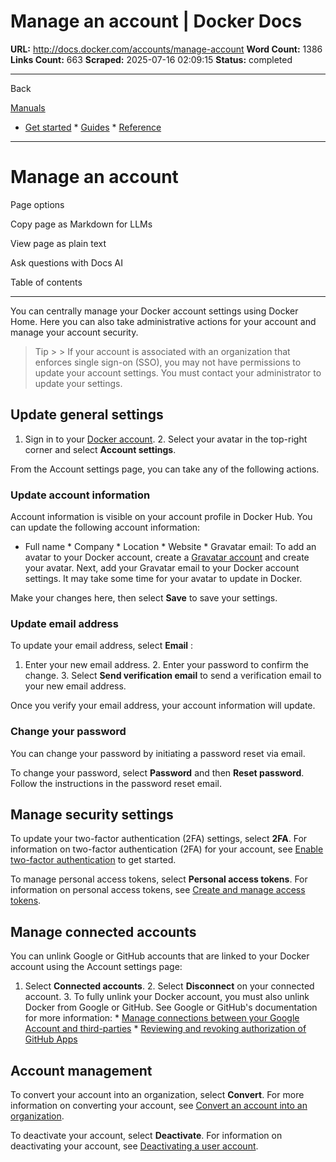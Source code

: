 # Manage an account | Docker Docs

**URL:** http://docs.docker.com/accounts/manage-account
**Word Count:** 1386
**Links Count:** 663
**Scraped:** 2025-07-16 02:09:15
**Status:** completed

---

Back

[Manuals](https://docs.docker.com/manuals/)

  * [Get started](http://docs.docker.com/get-started/)   * [Guides](http://docs.docker.com/guides/)   * [Reference](http://docs.docker.com/reference/)

* * *

# Manage an account

Page options

Copy page as Markdown for LLMs

View page as plain text

Ask questions with Docs AI

Table of contents

* * *

You can centrally manage your Docker account settings using Docker Home. Here you can also take administrative actions for your account and manage your account security.

> Tip >  > If your account is associated with an organization that enforces single sign-on \(SSO\), you may not have permissions to update your account settings. You must contact your administrator to update your settings.

## Update general settings

  1. Sign in to your [Docker account](https://app.docker.com/login).   2. Select your avatar in the top-right corner and select **Account settings**.

From the Account settings page, you can take any of the following actions.

### Update account information

Account information is visible on your account profile in Docker Hub. You can update the following account information:

  * Full name   * Company   * Location   * Website   * Gravatar email: To add an avatar to your Docker account, create a [Gravatar account](https://gravatar.com/) and create your avatar. Next, add your Gravatar email to your Docker account settings. It may take some time for your avatar to update in Docker.

Make your changes here, then select **Save** to save your settings.

### Update email address

To update your email address, select **Email** :

  1. Enter your new email address.   2. Enter your password to confirm the change.   3. Select **Send verification email** to send a verification email to your new email address.

Once you verify your email address, your account information will update.

### Change your password

You can change your password by initiating a password reset via email.

To change your password, select **Password** and then **Reset password**. Follow the instructions in the password reset email.

## Manage security settings

To update your two-factor authentication \(2FA\) settings, select **2FA**. For information on two-factor authentication \(2FA\) for your account, see [Enable two-factor authentication](https://docs.docker.com/security/for-developers/2fa/) to get started.

To manage personal access tokens, select **Personal access tokens**. For information on personal access tokens, see [Create and manage access tokens](https://docs.docker.com/security/for-developers/access-tokens/).

## Manage connected accounts

You can unlink Google or GitHub accounts that are linked to your Docker account using the Account settings page:

  1. Select **Connected accounts**.   2. Select **Disconnect** on your connected account.   3. To fully unlink your Docker account, you must also unlink Docker from Google or GitHub. See Google or GitHub's documentation for more information:      * [Manage connections between your Google Account and third-parties](https://support.google.com/accounts/answer/13533235?hl=en)      * [Reviewing and revoking authorization of GitHub Apps](https://docs.github.com/en/apps/using-github-apps/reviewing-and-revoking-authorization-of-github-apps)

## Account management

To convert your account into an organization, select **Convert**. For more information on converting your account, see [Convert an account into an organization](https://docs.docker.com/admin/organization/convert-account/).

To deactivate your account, select **Deactivate**. For information on deactivating your account, see [Deactivating a user account](https://docs.docker.com/accounts/deactivate-user-account/).